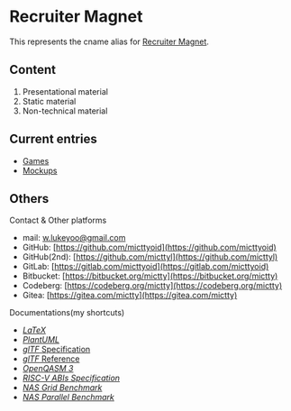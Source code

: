 <head>
    <meta charset="utf-8" />
    <meta name="author" content="Luke Yoo">
    <meta name="email" content="w.lukeyoo@gmail.com">
    <meta name="description" content="Luke Yoo: Software engineer building scalable, clean, and impactful solutions.">    
    <meta name="keywords"
        content="Python,JavaScript,C++,C#,Go,Rust,TypeScript,HTML,CSS,React,Node.js,Django,Blazor,SQL,PostgreSQL,SQLite,MS SQL,AWS,Azure, Google Cloud,Docker,CI/CD,Git,GitHub,GitLab,Jenkins,Bitbucket,Machine Learning,Pandas, NumPy, Data AnalysisSoftware Engineer,Full-Stack Developer, Backend Developer,Frontend Developer,DevOps Engineer,Cloud Engineer,Data Engineer,Machine Learning Engineer,Mobile App Developer, Systems Architect,Technical Lead,Problem Solving,Team Collaboration,Communication,Agile Methodology,Project Management,Leadership,Adaptability,Attention to Detail,SaaS (Software as a Service),FinTech (Financial Technology),E-commerce,Healthcare Technology,Cybersecurity,Blockchain,IoT (Internet of Things),AI/ML (Artificial Intelligence/Machine Learning),Big Data,Game Development,Computur Engineering,Software Engineering,Data Science,Scalable Systems,Microservices Architecture,RESTful APIs,Open Source Contributions,Code Optimization,Performance Tuning,Cross-Platform Development,Mentorship,Technical Writing,Santa Barbara,California,United States,mictty,micttyl,micttyoid">
    <meta name="location" content="Santa Barbara,California,United States">
</head>

# Recruiter Magnet

This represents the cname alias for [Recruiter Magnet](https://recruiter-magnet.lukeyoo.fyi).

## Content

1. Presentational material
2. Static material
3. Non-technical material

## Current entries

- [Games](https://recruiter-magnet.lukeyoo.fyi/games)
- [Mockups](https://recruiter-magnet.lukeyoo.fyi/mockups)

## Others

Contact & Other platforms

- mail: [w.lukeyoo@gmail.com](mailto:w.lukeyoo@gmail.com)
- GitHub: [https://github.com/micttyoid](https://github.com/micttyoid)
- GitHub(2nd): [https://github.com/micttyl](https://github.com/micttyl)
- GitLab: [https://gitlab.com/micttyoid](https://gitlab.com/micttyoid)
- Bitbucket: [https://bitbucket.org/mictty](https://bitbucket.org/mictty)
- Codeberg: [https://codeberg.org/mictty](https://codeberg.org/mictty)
- Gitea: [https://gitea.com/mictty](https://gitea.com/mictty)

Documentations(my shortcuts)

- [_LaTeX_](https://recruiter-magnet.lukeyoo.fyi/static/docs/clsguide_2024.pdf)
- [_PlantUML_](https://recruiter-magnet.lukeyoo.fyi/static/docs/plantuml_2025.pdf)
- [_glTF_ Specification](https://recruiter-magnet.lukeyoo.fyi/static/docs/gltf-2.0.pdf)
- [_glTF_ Reference](https://recruiter-magnet.lukeyoo.fyi/static/docs/gltf-reference.pdf)
- [_OpenQASM 3_](https://recruiter-magnet.lukeyoo.fyi/static/docs/qasm-3.pdf)
- [_RISC-V ABIs Specification_](https://recruiter-magnet.lukeyoo.fyi/static/docs/riscv-abi.pdf)
- [_NAS Grid Benchmark_](https://recruiter-magnet.lukeyoo.fyi/static/docs/nas-grid-bench-v1.pdf)
- [_NAS Parallel Benchmark_](https://recruiter-magnet.lukeyoo.fyi/static/docs/nas-parallel-bench.pdf)
